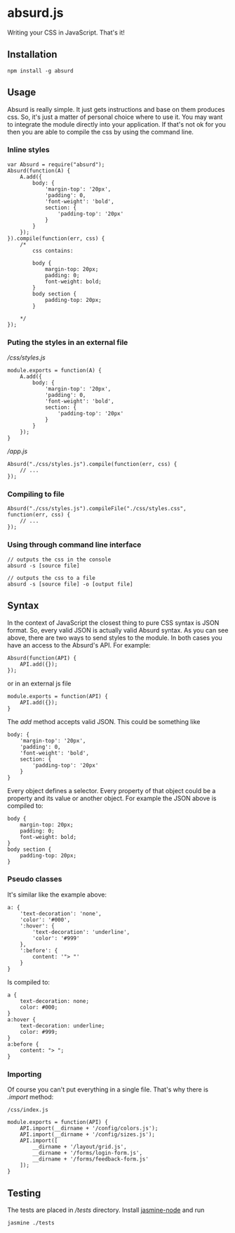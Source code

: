 absurd.js
======

Writing your CSS in JavaScript. That's it!

## Installation

	npm install -g absurd

## Usage

Absurd is really simple. It just gets instructions and base on them produces css. So, it's just a matter of personal choice where to use it. You may want to integrate the module directly into your application. If that's not ok for you then you are able to compile the css by using the command line.

### Inline styles

	var Absurd = require("absurd");
	Absurd(function(A) {
		A.add({
			body: {
				'margin-top': '20px',
				'padding': 0,
				'font-weight': 'bold',
				section: {
					'padding-top': '20px'
				}
			}
		});
	}).compile(function(err, css) {
		/* 
			css contains:

			body {
				margin-top: 20px;
				padding: 0;
				font-weight: bold;
			}
			body section {
				padding-top: 20px;
			}

		*/
	});

### Puting the styles in an external file

*/css/styles.js*

	module.exports = function(A) {
		A.add({
			body: {
				'margin-top': '20px',
				'padding': 0,
				'font-weight': 'bold',
				section: {
					'padding-top': '20px'
				}
			}
		});
	}

*/app.js*

	Absurd("./css/styles.js").compile(function(err, css) {
		// ...
	});

### Compiling to file

	Absurd("./css/styles.js").compileFile("./css/styles.css", function(err, css) {
		// ...
	});

### Using through command line interface

	// outputs the css in the console
	absurd -s [source file] 

	// outputs the css to a file
	absurd -s [source file] -o [output file]

## Syntax

In the context of JavaScript the closest thing to pure CSS syntax is JSON format. So, every valid JSON is actually valid Absurd syntax. As you can see above, there are two ways to send styles to the module. In both cases you have an access to the Absurd's API. For example:

	Absurd(function(API) {
		API.add({});
	});

or in an external js file

	module.exports = function(API) {
		API.add({});
	}

The *add* method accepts valid JSON. This could be something like

	body: {
		'margin-top': '20px',
		'padding': 0,
		'font-weight': 'bold',
		section: {
			'padding-top': '20px'
		}
	}

Every object defines a selector. Every property of that object could be a property and its value or another object. For example the JSON above is compiled to:

	body {
		margin-top: 20px;
		padding: 0;
		font-weight: bold;
	}
	body section {
		padding-top: 20px;
	}

### Pseudo classes

It's similar like the example above:

	a: {
		'text-decoration': 'none',
		'color': '#000',
		':hover': {
			'text-decoration': 'underline',
			'color': '#999'
		},
		':before': {
			content: '"> "'
		}
	}

Is compiled to:

	a {
		text-decoration: none;
		color: #000;
	}
	a:hover {
		text-decoration: underline;
		color: #999;
	}
	a:before {
		content: "> ";
	}

### Importing

Of course you can't put everything in a single file. That's why there is *.import* method:

	/css/index.js

	module.exports = function(API) {
		API.import(__dirname + '/config/colors.js');
		API.import(__dirname + '/config/sizes.js');
		API.import([
			__dirname + '/layout/grid.js',
			__dirname + '/forms/login-form.js',
			__dirname + '/forms/feedback-form.js'
		]);
	}

## Testing

The tests are placed in */tests* directory. Install [jasmine-node](https://github.com/mhevery/jasmine-node) and run

	jasmine ./tests
